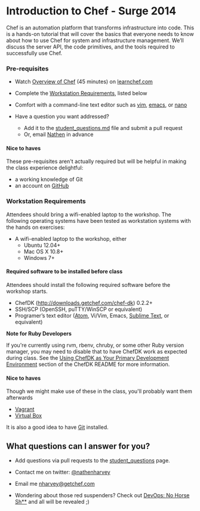 # Introduction to Chef - Surge 2014

Chef is an automation platform that transforms infrastructure into code. This is a hands-on tutorial that will cover the basics that everyone needs to know about how to use Chef for system and infrastructure management. We’ll discuss the server API, the code primitives, and the tools required to successfully use Chef.

### Pre-requisites
* Watch [Overview of Chef](http://learn.getchef.com/fundamentals-series/week-1/) (45 minutes) on [learnchef.com](http://learnchef.com)
* Complete the [Workstation Requirements](#workstation-requirements), listed below
* Comfort with a command-line text editor such as [vim](http://www.openvim.com/tutorial.html), [emacs](http://www.gnu.org/software/emacs/tour/), or [nano](http://www.howtogeek.com/howto/42980/the-beginners-guide-to-nano-the-linux-command-line-text-editor/)

* Have a question you want addressed?  
  * Add it to the [student_questions.md](student_questions.md) file and submit a pull request
  * Or, email [Nathen](mailto:nharvey@getchef.com) in advance

#### Nice to haves

These pre-requisites aren't actually required but will be helpful in making the class experience delightful:

* a working knowledge of Git
* an account on [GitHub](http://github.com)


### Workstation Requirements
Attendees should bring a wifi-enabled laptop to the workshop. The following operating systems have been tested as workstation systems with the hands on exercises:

* A wifi-enabled laptop to the workshop, either
  * Ubuntu 12.04+
  * Mac OS X 10.8+
  * Windows 7+

#### Required software to be installed before class

Attendees should install the following required software before the workshop starts.

- ChefDK (http://downloads.getchef.com/chef-dk) 0.2.2+
- SSH/SCP (OpenSSH, puTTY/WinSCP or equivalent)
- Programer’s text editor ([Atom](https://atom.io/), Vi/Vim, Emacs, [Sublime Text](http://www.sublimetext.com/), or equivalent)

**Note for Ruby Developers**

If you're currently using rvm, rbenv, chruby, or some other Ruby version manager, you may need to disable that to have ChefDK work as expected during class.  See the [Using ChefDK as Your Primary Development Environment](https://github.com/opscode/chef-dk#using-chefdk-as-your-primary-development-environment) section of the ChefDK README for more information.

#### Nice to haves

Though we might make use of these in the class, you'll probably want them afterwards

* [Vagrant](https://www.vagrantup.com/)
* [Virtual Box](https://www.virtualbox.org/)

It is also a good idea to have [Git](http://git-scm.com/) installed.


## What questions can I answer for you?

* Add questions via pull requests to the [student_questions](student_questions.md) page.
* Contact me on twitter:  [@nathenharvey](http://twitter.com/nathenharvey)
* Email me [nharvey@getchef.com](mailto:nharvey@getchef.com)


* Wondering about those red suspenders?  Check out [DevOps:  No Horse Sh**](https://www.youtube.com/watch?v=0P0HD5pE-zU) and all will be revealed ;)

